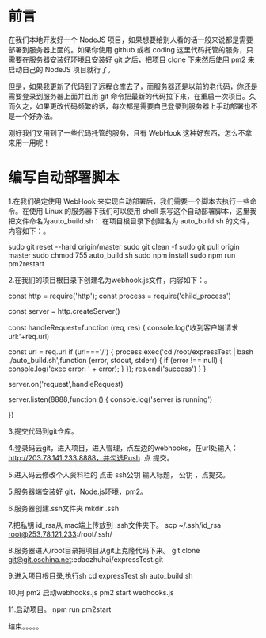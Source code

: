 # 前言

在我们本地开发好一个 NodeJS 项目，如果想要给别人看的话一般来说都是需要部署到服务器上面的。如果你使用 github 或者 coding 这里代码托管的服务，只需要在服务器安装好环境且安装好 git 之后，把项目 clone 下来然后使用 pm2 来启动自己的 NodeJS 项目就行了。

但是，如果我更新了代码到了远程仓库去了，而服务器还是以前的老代码，你还是需要登录到服务器上面并且用 git 命令把最新的代码拉下来，在重启一次项目。久而久之，如果更改代码频繁的话，每次都是需要自己登录到服务器上手动部署也不是一个好办法。

刚好我们又用到了一些代码托管的服务，且有 WebHook 这种好东西，怎么不拿来用一用呢！

# 编写自动部署脚本

1.在我们确定使用 WebHook 来实现自动部署后，我们需要一个脚本去执行一些命令。在使用 Linux 的服务器下我们可以使用 shell 来写这个自动部署脚本，这里我把文件命名为auto_build.sh：
在项目根目录下创建名为 auto_build.sh 的文件，内容如下：。

sudo git reset --hard origin/master
sudo git clean -f
sudo git pull origin master
sudo chmod 755 auto_build.sh
sudo npm install
sudo npm run pm2restart



2.在我们的项目根目录下创建名为webhook.js文件，内容如下：。

const http = require('http');
const process = require('child_process')

const server = http.createServer()

const handleRequest=function (req, res) {
  console.log('收到客户端请求url:'+req.url)

  const url = req.url
  if (url==='/') {
    process.exec('cd /root/expressTest | bash ./auto_build.sh',function (error, stdout, stderr) {
      if (error !== null) {
        console.log('exec error: ' + error);
      }
    });
    res.end('success')
  }
}

server.on('request',handleRequest)

server.listen(8888,function () {
  console.log('server is running')

})


3.提交代码到git仓库。

4.登录码云git，进入项目，进入管理，点左边的webhooks，在url处输入：http://203.78.141.233:8888，并勾选Push.  点   提交。

5.进入码云修改个人资料栏的 点击 ssh公钥 输入标题，  公钥  ，点提交。

5.服务器端安装好 git，Node.js环境，pm2。

6.服务器创建.ssh文件夹
mkdir .ssh

7.把私钥 id_rsa从 mac端上传放到 .ssh文件夹下。
scp ~/.ssh/id_rsa root@253.78.121.233:/root/.ssh/

8.服务器进入/root目录把项目从git上克隆代码下来。
git clone git@git.oschina.net:edaozhuhai/expressTest.git

9.进入项目根目录,执行sh
cd expressTest
sh auto_build.sh



10.用 pm2 启动webhooks.js
pm2 start webhooks.js

11.启动项目。
npm run pm2start



结束。。。。。   